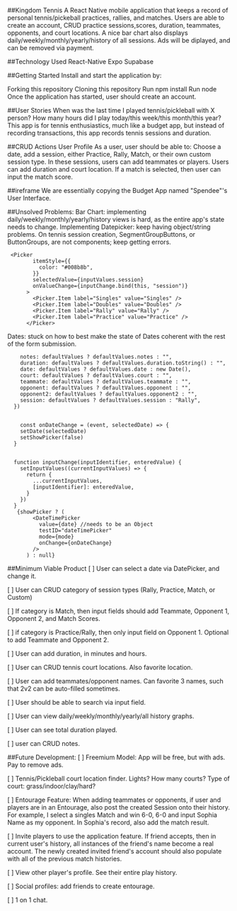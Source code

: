##Kingdom Tennis
A React Native mobile application that keeps a record of personal tennis/pickeball practices, rallies, and matches. Users are able to create an account, CRUD practice sessions,scores, duration, teammates, opponents, and court locations. A nice bar chart also displays daily/weekly/monthly/yearly/history of all sessions. Ads will be diplayed, and can be removed via payment.

##Technology Used
React-Native
Expo
Supabase

##Getting Started
Install and start the application by:

Forking this repository Cloning this repository Run npm install Run node Once the application has started, user should create an account.

##User Stories
When was the last time I played tennis/pickleball with X person? How many hours did I play today/this week/this month/this year? This app is for tennis enthusiastics, much like a budget app, but instead of recording transactions, this app records tennis sessions and duration.

##CRUD Actions
User Profile As a user, user should be able to: Choose a date, add a session, either Practice, Rally, Match, or their own custom session type. In these sessions, users can add teammates or players. Users can add duration and court location. If a match is selected, then user can input the match score.

##ireframe
We are essentially copying the Budget App named "Spendee"'s User Interface.

##Unsolved Problems:
Bar Chart: implementing daily/weekly/monthly/yearly/history views is hard, as the entire app's state needs to change.
Implementing Datepicker: keep having object/string problems.
On tennis session creation, SegmentGroupButtons, or ButtonGroups, are not <Text> components; keep getting errors.

```
 <Picker
        itemStyle={{
          color: "#008b8b",
        }}
        selectedValue={inputValues.session}
        onValueChange={inputChange.bind(this, "session")}
      >
        <Picker.Item label="Singles" value="Singles" />
        <Picker.Item label="Doubles" value="Doubles" />
        <Picker.Item label="Rally" value="Rally" />
        <Picker.Item label="Practice" value="Practice" />
      </Picker>

```

Dates: stuck on how to best make the state of Dates coherent with the rest of the form submission.

```const [inputValues, setInputValues] = useState({
    notes: defaultValues ? defaultValues.notes : "",
    duration: defaultValues ? defaultValues.duration.toString() : "",
    date: defaultValues ? defaultValues.date : new Date(),
    court: defaultValues ? defaultValues.court : "",
    teammate: defaultValues ? defaultValues.teammate : "",
    opponent: defaultValues ? defaultValues.opponent : "",
    opponent2: defaultValues ? defaultValues.opponent2 : "",
    session: defaultValues ? defaultValues.session : "Rally",
  })


    const onDateChange = (event, selectedDate) => {
    setDate(selectedDate)
    setShowPicker(false)
  }


  function inputChange(inputIdentifier, enteredValue) {
    setInputValues((currentInputValues) => {
      return {
        ...currentInputValues,
        [inputIdentifier]: enteredValue,
      }
    })
  }
   {showPicker ? (
        <DateTimePicker
          value={date} //needs to be an Object
          testID="dateTimePicker"
          mode={mode}
          onChange={onDateChange}
        />
      ) : null}

```

##Minimum Viable Product
[ ] User can select a date via DatePicker, and change it.

[ ] User can CRUD category of session types (Rally, Practice, Match, or Custom)

[ ] If category is Match, then input fields should add Teammate, Opponent 1, Opponent 2, and Match Scores.

[ ] if category is Practice/Rally, then only input field on Opponent 1. Optional to add Teammate and Opponent 2.

[ ] User can add duration, in minutes and hours.

[ ] User can CRUD tennis court locations. Also favorite location.

[ ] User can add teammates/opponent names. Can favorite 3 names, such that 2v2 can be auto-filled sometimes.

[ ] User should be able to search via input field.

[ ] User can view daily/weekly/monthly/yearly/all history graphs.

[ ] User can see total duration played.

[ ] user can CRUD notes.

##Future Development:
[ ] Freemium Model: App will be free, but with ads. Pay to remove ads.

[ ] Tennis/Pickleball court location finder. Lights? How many courts? Type of court: grass/indoor/clay/hard?

[ ] Entourage Feature: When adding teammates or opponents, if user and players are in an Entourage, also post the created Session onto their history. For example, I select a singles Match and win 6-0, 6-0 and input Sophia Name as my opponent. In Sophia's record, also add the match result.

[ ] Invite players to use the application feature. If friend accepts, then in current user's history, all instances of the friend's name become
a real account. The newly created invited friend's account should also populate with all of the previous match histories.

[ ] View other player's profile. See their entire play history.

[ ] Social profiles: add friends to create entourage.

[ ] 1 on 1 chat.
